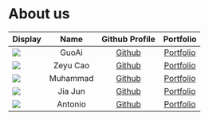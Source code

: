 # About us

Display | Name | Github Profile | Portfolio 
--------|:----:|:--------------:|:---------:
![](https://via.placeholder.com/100.png?text=Photo) | GuoAi | [Github](https://github.com/) | [Portfolio](docs/team/johndoe.md)
![](https://via.placeholder.com/100.png?text=Photo) | Zeyu Cao | [Github](https://github.com/) | [Portfolio](docs/team/johndoe.md)
![](https://via.placeholder.com/100.png?text=Photo) | Muhammad | [Github](https://github.com/) | [Portfolio](docs/team/johndoe.md)
![](https://via.placeholder.com/100.png?text=Photo) | Jia Jun | [Github](https://github.com/) | [Portfolio](docs/team/johndoe.md)
![](https://via.placeholder.com/100.png?text=Photo) | Antonio | [Github](https://github.com/) | [Portfolio](docs/team/johndoe.md)
